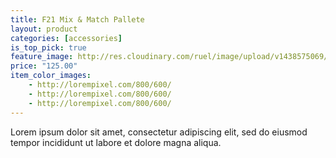 ```yaml
---
title: F21 Mix & Match Pallete
layout: product
categories: [accessories]
is_top_pick: true
feature_image: http://res.cloudinary.com/ruel/image/upload/v1438575069/fashion21/picture-2.jpg
price: "125.00"
item_color_images:
    - http://lorempixel.com/800/600/
    - http://lorempixel.com/800/600/
    - http://lorempixel.com/800/600/
---
```


Lorem ipsum dolor sit amet, consectetur adipiscing elit, sed do eiusmod tempor incididunt ut labore et dolore magna aliqua.
